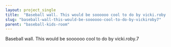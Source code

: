 ```yaml
---
layout: project_single
title:  "Baseball wall. This would be soooooo cool to do by vicki.roby.7"
slug: "baseball-wall-this-would-be-soooooo-cool-to-do-by-vickiroby7"
parent: "baseball-kids-room"
---
```

Baseball wall. This would be soooooo cool to do by vicki.roby.7